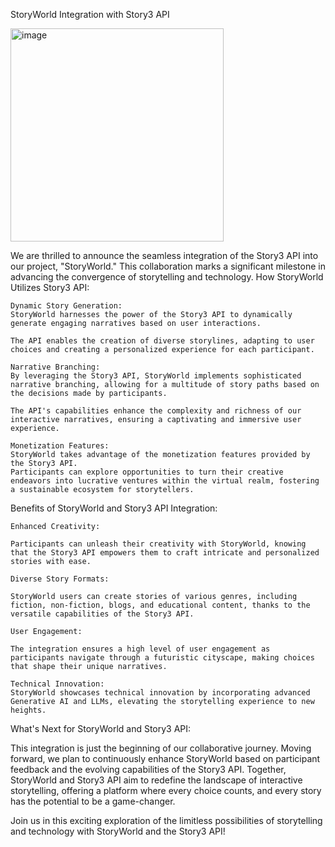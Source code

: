 StoryWorld Integration with Story3 API

<img width="341" alt="image" src="https://github.com/cenentury0941/storyworld/assets/67197834/af19014b-a65e-4a96-bb72-d6af49b01f5f">


We are thrilled to announce the seamless integration of the Story3 API into our project, "StoryWorld." This collaboration marks a significant milestone in advancing the convergence of storytelling and technology.
How StoryWorld Utilizes Story3 API:

    Dynamic Story Generation:
    StoryWorld harnesses the power of the Story3 API to dynamically generate engaging narratives based on user interactions.

    The API enables the creation of diverse storylines, adapting to user choices and creating a personalized experience for each participant.

    Narrative Branching:
    By leveraging the Story3 API, StoryWorld implements sophisticated narrative branching, allowing for a multitude of story paths based on the decisions made by participants.

    The API's capabilities enhance the complexity and richness of our interactive narratives, ensuring a captivating and immersive user experience.

    Monetization Features:
    StoryWorld takes advantage of the monetization features provided by the Story3 API.
    Participants can explore opportunities to turn their creative endeavors into lucrative ventures within the virtual realm, fostering a sustainable ecosystem for storytellers.

Benefits of StoryWorld and Story3 API Integration:

    Enhanced Creativity:

    Participants can unleash their creativity with StoryWorld, knowing that the Story3 API empowers them to craft intricate and personalized stories with ease.

    Diverse Story Formats:

    StoryWorld users can create stories of various genres, including fiction, non-fiction, blogs, and educational content, thanks to the versatile capabilities of the Story3 API.

    User Engagement:

    The integration ensures a high level of user engagement as participants navigate through a futuristic cityscape, making choices that shape their unique narratives.

    Technical Innovation:
    StoryWorld showcases technical innovation by incorporating advanced Generative AI and LLMs, elevating the storytelling experience to new heights.

What's Next for StoryWorld and Story3 API:

This integration is just the beginning of our collaborative journey. Moving forward, we plan to continuously enhance StoryWorld based on participant feedback and the evolving capabilities of the Story3 API. Together, StoryWorld and Story3 API aim to redefine the landscape of interactive storytelling, offering a platform where every choice counts, and every story has the potential to be a game-changer.

Join us in this exciting exploration of the limitless possibilities of storytelling and technology with StoryWorld and the Story3 API!
